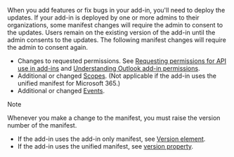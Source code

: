 When you add features or fix bugs in your add-in, you'll need to deploy the updates. If your add-in is deployed by one or more admins to their organizations, some manifest changes will require the admin to consent to the updates. Users remain on the existing version of the add-in until the admin consents to the updates. The following manifest changes will require the admin to consent again.

- Changes to requested permissions. See [Requesting permissions for API use in add-ins](../develop/requesting-permissions-for-api-use-in-content-and-task-pane-add-ins.md) and [Understanding Outlook add-in permissions](../outlook/understanding-outlook-add-in-permissions.md).
- Additional or changed [Scopes](/javascript/api/manifest/scopes). (Not applicable if the add-in uses the unified manifest for Microsoft 365.)
- Additional or changed [Events](../develop/event-based-activation.md).

> [!NOTE]
> Whenever you make a change to the manifest, you must raise the version number of the manifest.
>
> - If the add-in uses the add-in only manifest, see [Version element](/javascript/api/manifest/version).
> - If the add-in uses the unified manifest, see [version property](/microsoft-365/extensibility/schema/root#version).